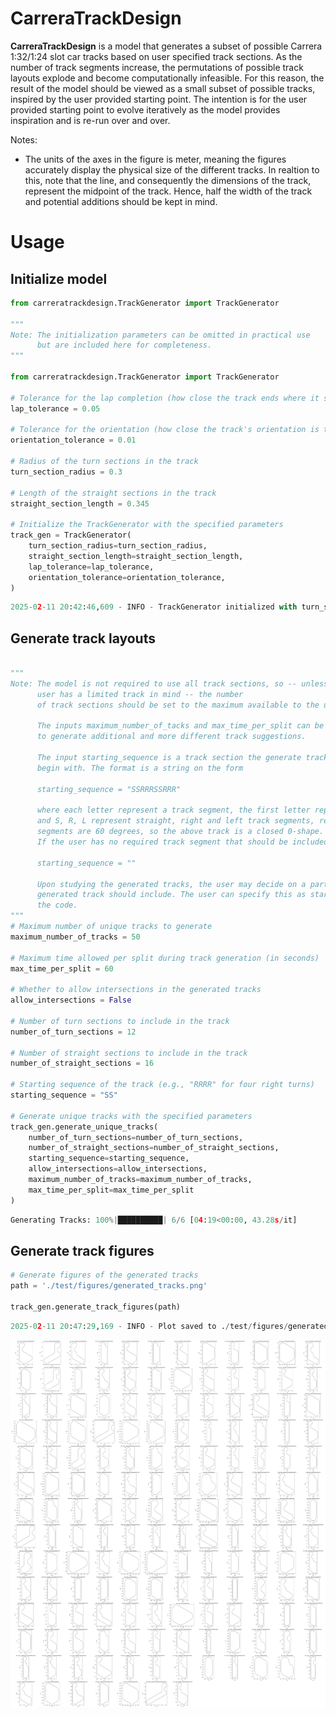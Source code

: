 # CarreraTrackDesign

**CarreraTrackDesign** is a model that generates a subset of possible Carrera 1:32/1:24 slot car tracks based on user specified track sections. As the number of track segments increase, the permutations of possible track layouts explode and become computationally infeasible. For this reason, the result of the model should be viewed as a small subset of possible tracks, inspired by the user
provided starting point. The intention is for the user provided starting point to evolve iteratively as the model provides inspiration
and is re-run over and over.

Notes:
- The units of the axes in the figure is meter, meaning the figures accurately display the physical size of the different tracks. In realtion to this, note that the line, and consequently the dimensions of the track, represent the midpoint of the track. Hence, half the width of the track and potential additions should be kept in mind.


# Usage

## Initialize model
```python
from carreratrackdesign.TrackGenerator import TrackGenerator

"""
Note: The initialization parameters can be omitted in practical use
      but are included here for completeness.
"""

from carreratrackdesign.TrackGenerator import TrackGenerator

# Tolerance for the lap completion (how close the track ends where it started)
lap_tolerance = 0.05

# Tolerance for the orientation (how close the track's orientation is to the starting orientation)
orientation_tolerance = 0.01

# Radius of the turn sections in the track
turn_section_radius = 0.3

# Length of the straight sections in the track
straight_section_length = 0.345

# Initialize the TrackGenerator with the specified parameters
track_gen = TrackGenerator(
    turn_section_radius=turn_section_radius,
    straight_section_length=straight_section_length,
    lap_tolerance=lap_tolerance,
    orientation_tolerance=orientation_tolerance,
)
```
```python
2025-02-11 20:42:46,609 - INFO - TrackGenerator initialized with turn_section_radius=0.3, straight_section_length=0.345, lap_tolerance=0.05, orientation_tolerance=0.01
```

## Generate track layouts
```python

"""
Note: The model is not required to use all track sections, so -- unless
      user has a limited track in mind -- the number
      of track sections should be set to the maximum available to the user.
      
      The inputs maximum_number_of_tacks and max_time_per_split can be increased
      to generate additional and more different track suggestions.

      The input starting_sequence is a track section the generate track is required to
      begin with. The format is a string on the form

      starting_sequence = "SSRRRSSRRR"
      
      where each letter represent a track segment, the first letter represent the 'first track segment'
      and S, R, L represent straight, right and left track segments, respectively. The turn track
      segments are 60 degrees, so the above track is a closed 0-shape.
      If the user has no required track segment that should be included in the generated tracks, set

      starting_sequence = ""
      
      Upon studying the generated tracks, the user may decide on a particular section the 
      generated track should include. The user can specify this as starting_sequence and re-run
      the code.
"""
# Maximum number of unique tracks to generate
maximum_number_of_tracks = 50

# Maximum time allowed per split during track generation (in seconds)
max_time_per_split = 60

# Whether to allow intersections in the generated tracks
allow_intersections = False

# Number of turn sections to include in the track
number_of_turn_sections = 12

# Number of straight sections to include in the track
number_of_straight_sections = 16

# Starting sequence of the track (e.g., "RRRR" for four right turns)
starting_sequence = "SS"

# Generate unique tracks with the specified parameters
track_gen.generate_unique_tracks(
    number_of_turn_sections=number_of_turn_sections,
    number_of_straight_sections=number_of_straight_sections,
    starting_sequence=starting_sequence,
    allow_intersections=allow_intersections,
    maximum_number_of_tracks=maximum_number_of_tracks,
    max_time_per_split=max_time_per_split
)
```
```python
Generating Tracks: 100%|██████████| 6/6 [04:19<00:00, 43.28s/it]
```

## Generate track figures
```python
# Generate figures of the generated tracks
path = './test/figures/generated_tracks.png'

track_gen.generate_track_figures(path)
```
```python
2025-02-11 20:47:29,169 - INFO - Plot saved to ./test/figures/generated_tracks.png
```

![Forecasts](test/figures/generated_tracks.png)